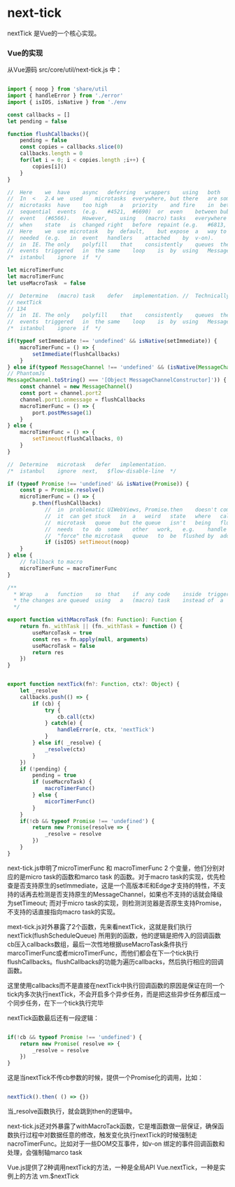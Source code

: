 # next-tick

nextTick 是Vue的一个核心实现。

### Vue的实现

从Vue源码 src/core/util/next-tick.js 中：
```js

import { noop } from 'share/util
import { handleError } from './error'
import { isIOS, isNative } from './env

const callbacks = []
let pending = false

function flushCallbacks(){
    pending = false
    const copies = callbacks.slice(0)
    callbacks.length = 0
    for(let i = 0; i < copies.length ;i++) {
        copies[i]()
    }
}

//	Here	we	have	async	deferring	wrappers	using	both	microtasks	and	(macro)	tasks. 
//	In	<	2.4	we	used	microtasks	everywhere,	but	there	are	some	scenarios	where 
//	microtasks	have	too	high	a	priority	and	fire	in	between	supposedly 
//	sequential	events	(e.g.	#4521,	#6690)	or	even	between	bubbling	of	the	same 
//	event	(#6566).	However,	using	(macro)	tasks	everywhere	also	has	subtle	problems 
//	when	state	is	changed	right	before	repaint	(e.g.	#6813,	out-in	transitions). 
//	Here	we	use	microtask	by	default,	but	expose	a	way	to	force	(macro)	task	when 
//	needed	(e.g.	in	event	handlers	attached	by	v-on). 
//	in	IE.	The	only	polyfill	that	consistently	queues	the	callback	after	all	DOM 
//	events	triggered	in	the	same	loop	is	by	using	MessageChannel. 
/*	istanbul	ignore	if	*/ 

let microTimerFunc
let macroTimerFunc
let useMacroTask  = false

//	Determine	(macro)	task	defer	implementation. //	Technically	setImmediate	should	be	the	ideal	choice,	but	it's	only	available
// nextTick
// 134
//	in	IE.	The	only	polyfill	that	consistently	queues	the	callback	after	all	DOM 
//	events	triggered	in	the	same	loop	is	by	using	MessageChannel. 
/*	istanbul	ignore	if	*/ 

if(typeof setImmediate !== 'undefined' && isNative(setImmediate)) {
    macroTimerFunc = () => {
        setImmediate(flushCallbacks)
    }
} else if(typeof MessageChannel !== 'undefined' && (isNative(MessageChannel) || 
// PhantomJs
MessageChannel.toString() === '[Object MessageChannelConstructor]')) {
    const channel = new MessageChannel()
    const port = channel.port2
    channel.port1.onmessage = flushCallbacks
    macroTimerFunc = () => {
        port.postMessage(1)
    }
} else {
    macroTimerFunc = () => {
        setTimeout(flushCallbacks, 0)
    }
}

//	Determine	microtask	defer	implementation. 
/*	istanbul	ignore	next,	$flow-disable-line	*/

if (typeof Promise !== 'undefined' && isNative(Promise)) {
    const p = Promise.resolve()
    microTimerFunc = () => {
        p.then(flushCallbacks)
        	//	in	problematic	UIWebViews,	Promise.then	doesn't	completely	break,	but				
            //	it	can	get	stuck	in	a	weird	state	where	callbacks	are	pushed	into	the				
            //	microtask	queue	but	the	queue	isn't	being	flushed,	until	the	browser				
            //	needs	to	do	some	other	work,	e.g.	handle	a	timer.	Therefore	we	can				
            //	"force"	the	microtask	queue	to	be	flushed	by	adding	an	empty	timer.
            if (isIOS) setTimeout(noop)	
    }
} else {
    // fallback to macro
    microTimerFunc = macroTimerFunc
}

/**	
  *	Wrap	a	function	so	that	if	any	code	inside	triggers	state	change,	
  *	the	changes	are	queued	using	a	(macro)	task	instead	of	a	microtask.	
  */

export function withMacroTask (fn: Function): Function {
    return fn._withTask || (fn._withTask = function () {
        useMarcoTask = true
        const res = fn.apply(null, arguments)
        useMacroTask = false
        return res
    })
}


export function nextTick(fn?: Function, ctx?: Object) {
    let _resolve
    callbacks.push(() => {
        if (cb) {
            try {
                cb.call(ctx)
            } catch(e) {
                handleError(e, ctx, 'nextTick')
            }
        } else if( _resolve) {
            _resolve(ctx)
        }
    })
    if (!pending) {
        pending = true
        if (useMacroTask) {
            macroTimerFunc()
        } else {
            micorTimerFunc()
        }
    }
    if(!cb && typeof Promise !== 'undefined') {
        return new Promise(resolve => {
            _resolve = resolve
        })
    }
}
```

next-tick.js申明了microTimerFunc 和 macroTimerFunc 2 个变量，他们分别对应的是micro task的函数和marco task 的函数。对于macro task的实现，优先检查是否支持原生的setImmediate，这是一个高版本IE和Edge才支持的特性，不支持的话再去检测是否支持原生的MessageChannel，如果也不支持的话就会降级为setTimeout; 而对于micro task的实现，则检测浏览器是否原生支持Promise，不支持的话直接指向macro task的实现。

mext-tick.js对外暴露了2个函数，先来看nextTick，这就是我们执行nextTick(flushScheduleQueue) 所用到的函数，他的逻辑是把传入的回调函数cb压入callbacks数组，最后一次性地根据useMacroTask条件执行marcoTimerFunc或者microTimerFunc，而他们都会在下一个tick执行flushCallbacks。flushCallbacks的功能为遍历callbacks，然后执行相应的回调函数。

这里使用callbacks而不是直接在nextTick中执行回调函数的原因是保证在同一个tick内多次执行nextTick，不会开启多个异步任务，而是把这些异步任务都压成一个同步任务，在下一个tick执行完毕

nextTick函数最后还有一段逻辑：
```js

if(!cb && typeof Promise !== 'undefined') {
    return new Promise( resolve => {
        _resolve = resolve
    })
}

```

这是当nextTick不传cb参数的时候，提供一个Promise化的调用，比如：
```js

nextTick().then( () => {})

```

当_resolve函数执行，就会跳到then的逻辑中。

next-tick.js还对外暴露了withMacroTack函数，它是堆函数做一层保证，确保函数执行过程中对数据任意的修改，触发变化执行nextTick的时候强制走nacroTimerFunc。比如对于一些DOM交互事件，如v-on 绑定的事件回调函数和处理，会强制轴marco task


Vue.js提供了2种调用nextTick的方法，一种是全局API  Vue.nextTick，一种是实例上的方法 vm.$nextTick